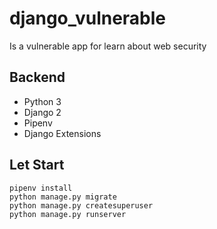 # django_vulnerable
Is a vulnerable app for learn about web security

## Backend
  * Python 3
  * Django 2
  * Pipenv
  * Django Extensions

## Let Start
```
pipenv install
python manage.py migrate
python manage.py createsuperuser
python manage.py runserver
```

